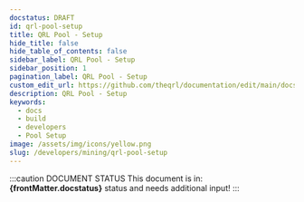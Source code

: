 ```yaml
---
docstatus: DRAFT
id: qrl-pool-setup
title: QRL Pool - Setup
hide_title: false
hide_table_of_contents: false
sidebar_label: QRL Pool - Setup
sidebar_position: 1
pagination_label: QRL Pool - Setup
custom_edit_url: https://github.com/theqrl/documentation/edit/main/docs/
description: QRL Pool - Setup
keywords:
  - docs
  - build
  - developers
  - Pool Setup
image: /assets/img/icons/yellow.png
slug: /developers/mining/qrl-pool-setup
---
```



:::caution DOCUMENT STATUS 
<span>This document is in: <b>{frontMatter.docstatus}</b> status and needs additional input!</span>
:::